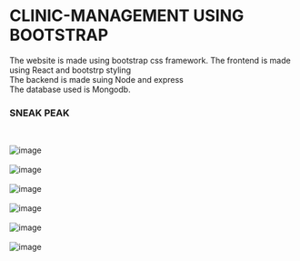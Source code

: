 # CLINIC-MANAGEMENT USING BOOTSTRAP

The website is made using bootstrap css framework. The frontend is made using React and bootstrp styling<br>
The backend is made suing Node and express <br>
The database used is Mongodb. 


<h3>SNEAK PEAK</h3>

<br>

![image](https://github.com/user-attachments/assets/a899d12a-27cf-486b-b540-467c75eeb063)
<br>
<br>
![image](https://github.com/user-attachments/assets/6f3eb0d2-e52b-4530-af4d-5fb252c39f69)
<br>
<br>
![image](https://github.com/user-attachments/assets/42ab48fd-2315-4fec-8c9f-0f9e60bb1c62)
<br>
<br>
![image](https://github.com/user-attachments/assets/52872bee-aeeb-4204-aee4-e781dabcd9c3)
<br>
<br>
![image](https://github.com/user-attachments/assets/cf435891-bb58-4719-97ba-fa936e854a89)
<br>
<br>
![image](https://github.com/user-attachments/assets/d3c4519b-81a4-4781-baa1-325f9c6c922d)
